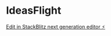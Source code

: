 # IdeasFlight

[Edit in StackBlitz next generation editor ⚡️](https://stackblitz.com/~/github.com/jqlong17/IdeasFlight)